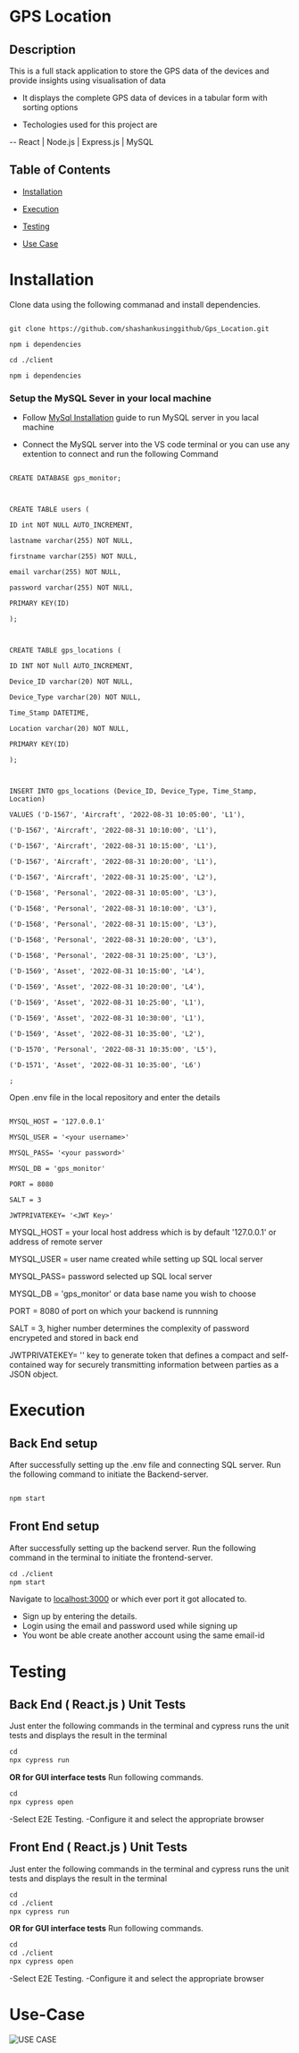 # GPS Location

  

## Description

  

This is a full stack application to store the GPS data of the devices and provide insights using visualisation of data

  
  

- It displays the complete GPS data of devices in a tabular form with sorting options

- Techologies used for this project are

-- React | Node.js | Express.js | MySQL

  
  

## Table of Contents 

  

- [Installation](#installation)

- [Execution](#execution)

- [Testing](#testing)

- [Use Case](#use-case)

  

# Installation

  

Clone data using the following commanad and install dependencies.

  

```

git clone https://github.com/shashankusinggithub/Gps_Location.git

npm i dependencies

cd ./client

npm i dependencies

```

### Setup the MySQL Sever in your local machine

- Follow [MySql Installation](https://www.prisma.io/dataguide/mysql/setting-up-a-local-mysql-database#debian-and-ubuntu) guide to run MySQL server in you lacal machine

- Connect the MySQL server into the VS code terminal or you can use any extention to connect and run the following Command



```

CREATE DATABASE gps_monitor;

  

CREATE TABLE users (

ID int NOT NULL AUTO_INCREMENT,

lastname varchar(255) NOT NULL,

firstname varchar(255) NOT NULL,

email varchar(255) NOT NULL,

password varchar(255) NOT NULL,

PRIMARY KEY(ID)

);

  

CREATE TABLE gps_locations (

ID INT NOT Null AUTO_INCREMENT,

Device_ID varchar(20) NOT NULL,

Device_Type varchar(20) NOT NULL,

Time_Stamp DATETIME,

Location varchar(20) NOT NULL,

PRIMARY KEY(ID)

);

  

INSERT INTO gps_locations (Device_ID, Device_Type, Time_Stamp, Location)

VALUES ('D-1567', 'Aircraft', '2022-08-31 10:05:00', 'L1'),

('D-1567', 'Aircraft', '2022-08-31 10:10:00', 'L1'),

('D-1567', 'Aircraft', '2022-08-31 10:15:00', 'L1'),

('D-1567', 'Aircraft', '2022-08-31 10:20:00', 'L1'),

('D-1567', 'Aircraft', '2022-08-31 10:25:00', 'L2'),

('D-1568', 'Personal', '2022-08-31 10:05:00', 'L3'),

('D-1568', 'Personal', '2022-08-31 10:10:00', 'L3'),

('D-1568', 'Personal', '2022-08-31 10:15:00', 'L3'),

('D-1568', 'Personal', '2022-08-31 10:20:00', 'L3'),

('D-1568', 'Personal', '2022-08-31 10:25:00', 'L3'),

('D-1569', 'Asset', '2022-08-31 10:15:00', 'L4'),

('D-1569', 'Asset', '2022-08-31 10:20:00', 'L4'),

('D-1569', 'Asset', '2022-08-31 10:25:00', 'L1'),

('D-1569', 'Asset', '2022-08-31 10:30:00', 'L1'),

('D-1569', 'Asset', '2022-08-31 10:35:00', 'L2'),

('D-1570', 'Personal', '2022-08-31 10:35:00', 'L5'),

('D-1571', 'Asset', '2022-08-31 10:35:00', 'L6')

;

```

  

Open .env file in the local repository and enter the details

```

MYSQL_HOST = '127.0.0.1'

MYSQL_USER = '<your username>'

MYSQL_PASS= '<your password>'

MYSQL_DB = 'gps_monitor'

PORT = 8080

SALT = 3

JWTPRIVATEKEY= '<JWT Key>'

```

MYSQL_HOST = your local host address which is by default '127.0.0.1' or address of remote server

MYSQL_USER = user name created while setting up SQL local server

MYSQL_PASS= password selected up SQL local server

MYSQL_DB = 'gps_monitor' or data base name you wish to choose

PORT = 8080 of port on which your backend is runnning

SALT = 3, higher number determines the complexity of password encrypeted and stored in back end

JWTPRIVATEKEY= '<JWT Key>' key to generate token that defines a compact and self-contained way for securely transmitting information between parties as a JSON object.

  
  

  
  

# Execution

## Back End setup
After successfully setting up the .env file and connecting SQL server. Run the following command to initiate the Backend-server.

```md

npm start

```

## Front End setup
After successfully setting up the backend server. Run the following command in the terminal to initiate the frontend-server.

```md
cd ./client
npm start

```

Navigate to [localhost:3000](localhost:3000) or which ever port it got allocated to.

- Sign up by entering the details.
- Login using the email and password used while signing up
- You wont be able create another account using the same email-id

  
  

# Testing


## Back End ( React.js ) Unit Tests
Just enter the following commands in the terminal and cypress runs the unit tests and displays the result in the terminal

```md
cd
npx cypress run
```
<b>OR for GUI interface tests</b>
Run following commands.


```md
cd
npx cypress open
```
-Select E2E Testing.
-Configure it and select the appropriate browser

## Front End ( React.js ) Unit Tests
Just enter the following commands in the terminal and cypress runs the unit tests and displays the result in the terminal

```md
cd
cd ./client
npx cypress run
```
<b>OR for GUI interface tests</b>
Run following commands.


```md
cd
cd ./client
npx cypress open
```
-Select E2E Testing.
-Configure it and select the appropriate browser




# Use-Case
![USE CASE](./client/src/images/Use%20Case%20Diagram.png)
